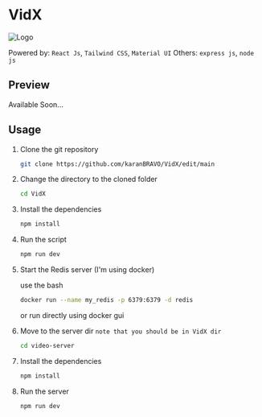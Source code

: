 # VidX

![Logo](https://github.com/karanBRAVO/VidX/assets/77043443/76fb6573-ab54-4276-b8cb-df793c1454f4)

Powered by: `React Js`, `Tailwind CSS`, `Material UI`
Others: `express js`, `node js`

## Preview

Available Soon...

## Usage

1. Clone the git repository

   ```bash
   git clone https://github.com/karanBRAVO/VidX/edit/main
   ```

2. Change the directory to the cloned folder

   ```bash
   cd VidX
   ```

3. Install the dependencies

   ```bash
   npm install
   ```

4. Run the script

   ```bash
   npm run dev
   ```

5. Start the Redis server (I'm using docker)

   use the bash

   ```bash
   docker run --name my_redis -p 6379:6379 -d redis
   ```

   or run directly using docker gui

6. Move to the server dir `note that you should be in VidX dir`

   ```bash
   cd video-server
   ```

7. Install the dependencies

   ```bash
   npm install
   ```

8. Run the server

   ```bash
   npm run dev
   ```
